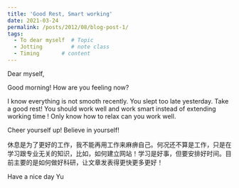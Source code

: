 ```yaml
---
title: 'Good Rest, Smart working'
date: 2021-03-24
permalink: /posts/2012/08/blog-post-1/
tags:
  - To dear myself  # Topic  
  - Jotting         # note class
  - Timing       # content
---
```


Dear myself,

Good morning! How are you feeling now?

I know everything is not smooth recently. You slept too late yesterday. Take a good rest! You should work well and work smart instead of extending working time ! Only know how to relax can you work well.

Cheer yourself up! Believe in yourself!

休息是为了更好的工作，我不能再用工作来麻痹自己。何况还不算是工作，只是在学习跟专业无关的知识，比如，如何建立网站！学习是好事，但要安排好时间。目前主要的是如何做好科研，让文章发表得更快更多更好！

Have a nice day
Yu
